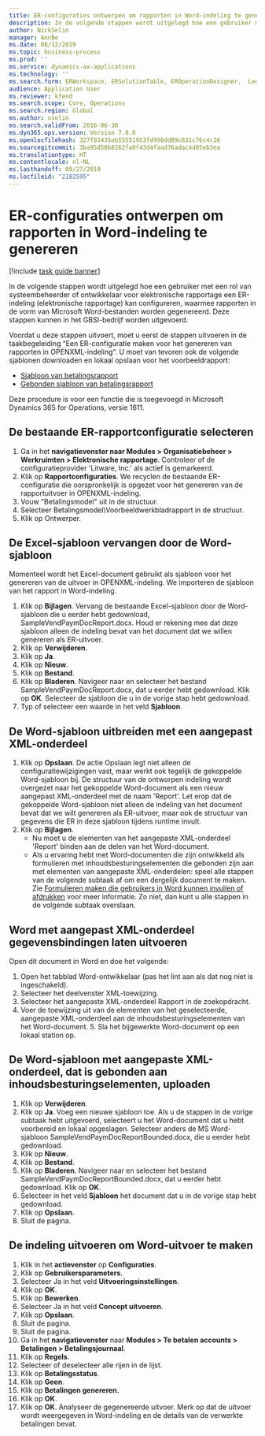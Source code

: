 ```yaml
---
title: ER-configuraties ontwerpen om rapporten in Word-indeling te genereren
description: In de volgende stappen wordt uitgelegd hoe een gebruiker met een rol van systeembeheerder of ontwikkelaar voor elektronische rapportage een ER-indeling (elektronische rapportage) kan configureren, waarmee rapporten in de vorm van Microsoft Word-bestanden worden gegenereerd.
author: NickSelin
manager: AnnBe
ms.date: 08/12/2019
ms.topic: business-process
ms.prod: ''
ms.service: dynamics-ax-applications
ms.technology: ''
ms.search.form: ERWorkspace, ERSolutionTable, EROperationDesigner,  LedgerJournalTable, LedgerJournalTransVendPaym
audience: Application User
ms.reviewer: kfend
ms.search.scope: Core, Operations
ms.search.region: Global
ms.author: nselin
ms.search.validFrom: 2016-06-30
ms.dyn365.ops.version: Version 7.0.0
ms.openlocfilehash: 327f03435ab55551953fd998dd89c831c76c4c26
ms.sourcegitcommit: 3ba95d50b8262fa0f43d4faad76adac4d05eb3ea
ms.translationtype: HT
ms.contentlocale: nl-NL
ms.lasthandoff: 09/27/2019
ms.locfileid: "2182595"
---
```

# <a name="design-er-configurations-to-generate-reports-in-word-format"></a>ER-configuraties ontwerpen om rapporten in Word-indeling te genereren

[!include [task guide banner](../../includes/task-guide-banner.md)]

In de volgende stappen wordt uitgelegd hoe een gebruiker met een rol van systeembeheerder of ontwikkelaar voor elektronische rapportage een ER-indeling (elektronische rapportage) kan configureren, waarmee rapporten in de vorm van Microsoft Word-bestanden worden gegenereerd. Deze stappen kunnen in het GBSI-bedrijf worden uitgevoerd.

Voordat u deze stappen uitvoert, moet u eerst de stappen uitvoeren in de taakbegeleiding “Een ER-configuratie maken voor het genereren van rapporten in OPENXML-indeling“. U moet van tevoren ook de volgende sjablonen downloaden en lokaal opslaan voor het voorbeeldrapport:

- [Sjabloon van betalingsrapport](https://go.microsoft.com/fwlink/?linkid=862266)
- [Gebonden sjabloon van betalingsrapport](https://go.microsoft.com/fwlink/?linkid=862266)


Deze procedure is voor een functie die is toegevoegd in Microsoft Dynamics 365 for Operations, versie 1611.


## <a name="select-the-existing-er-report-configuration"></a>De bestaande ER-rapportconfiguratie selecteren
1. Ga in het **navigatievenster naar Modules > Organisatiebeheer > Werkruimten > Elektronische rapportage**. Controleer of de configuratieprovider 'Litware, Inc.' als actief is gemarkeerd.  
2. Klik op **Rapportconfiguraties**. We recyclen de bestaande ER-configuratie die oorspronkelijk is opgezet voor het genereren van de rapportuitvoer in OPENXML-indeling.  
3. Vouw "Betalingsmodel" uit in de structuur.
4. Selecteer Betalingsmodel\Voorbeeldwerkbladrapport in de structuur.
5. Klik op Ontwerper.

## <a name="replace-the-excel-template-with-the-word-template"></a>De Excel-sjabloon vervangen door de Word-sjabloon

Momenteel wordt het Excel-document gebruikt als sjabloon voor het genereren van de uitvoer in OPENXML-indeling. We importeren de sjabloon van het rapport in Word-indeling.

1. Klik op **Bijlagen**. Vervang de bestaande Excel-sjabloon door de Word-sjabloon die u eerder hebt gedownload, SampleVendPaymDocReport.docx. Houd er rekening mee dat deze sjabloon alleen de indeling bevat van het document dat we willen genereren als ER-uitvoer.  
2. Klik op **Verwijderen**.
3. Klik op **Ja**.
4. Klik op **Nieuw**.
5. Klik op **Bestand**.
6. Klik op **Bladeren**. Navigeer naar en selecteer het bestand SampleVendPaymDocReport.docx, dat u eerder hebt gedownload. Klik op **OK**. Selecteer de sjabloon die u in de vorige stap hebt gedownload.  
7. Typ of selecteer een waarde in het veld **Sjabloon**.

## <a name="extend-the-word-template-by-adding-a-custom-xml-part"></a>De Word-sjabloon uitbreiden met een aangepast XML-onderdeel
1. Klik op **Opslaan**. De actie Opslaan legt niet alleen de configuratiewijzigingen vast, maar werkt ook tegelijk de gekoppelde Word-sjabloon bij. De structuur van de ontworpen indeling wordt overgezet naar het gekoppelde Word-document als een nieuw aangepast XML-onderdeel met de naam 'Report'. Let erop dat de gekoppelde Word-sjabloon niet alleen de indeling van het document bevat dat we wilt genereren als ER-uitvoer, maar ook de structuur van gegevens die ER in deze sjabloon tijdens runtime invult.  
2. Klik op **Bijlagen**.
    + Nu moet u de elementen van het aangepaste XML-onderdeel 'Report' binden aan de delen van het Word-document.  
    + Als u ervaring hebt met Word-documenten die zijn ontwikkeld als formulieren met inhoudsbesturingselementen die gebonden zijn aan met elementen van aangepaste XML-onderdelen: speel alle stappen van de volgende subtaak af om een dergelijk document te maken. Zie [Formulieren maken die gebruikers in Word kunnen invullen of afdrukken](https://support.office.com/article/Create-forms-that-users-complete-or-print-in-Word-040c5cc1-e309-445b-94ac-542f732c8c8b?ui=en-US&rs=en-US&ad=US) voor meer informatie. Zo niet, dan kunt u alle stappen in de volgende subtaak overslaan.  

## <a name="get-word-with-custom-xml-part-to-do-data-bindings"></a>Word met aangepast XML-onderdeel gegevensbindingen laten uitvoeren

Open dit document in Word en doe het volgende:  
1. Open het tabblad Word-ontwikkelaar (pas het lint aan als dat nog niet is ingeschakeld).
2. Selecteer het deelvenster XML-toewijzing.
3. Selecteer het aangepaste XML-onderdeel Rapport in de zoekopdracht.
4. Voer de toewijzing uit van de elementen van het geselecteerde, aangepaste XML-onderdeel aan de inhoudsbesturingselementen van het Word-document.  5. Sla het bijgewerkte Word-document op een lokaal station op.  

## <a name="upload-the-word-template-with-custom-xml-part-bounded-to-content-controls"></a>De Word-sjabloon met aangepaste XML-onderdeel, dat is gebonden aan inhoudsbesturingselementen, uploaden
1. Klik op **Verwijderen**.
2. Klik op **Ja**. Voeg een nieuwe sjabloon toe. Als u de stappen in de vorige subtaak hebt uitgevoerd, selecteert u het Word-document dat u hebt voorbereid en lokaal opgeslagen. Selecteer anders de MS Word-sjabloon SampleVendPaymDocReportBounded.docx, die u eerder hebt gedownload.  
3. Klik op **Nieuw**.
4. Klik op **Bestand**.
5. Klik op **Bladeren**. Navigeer naar en selecteer het bestand SampleVendPaymDocReportBounded.docx, dat u eerder hebt gedownload. Klik op **OK**.
6. Selecteer in het veld **Sjabloon** het document dat u in de vorige stap hebt gedownload.
7. Klik op **Opslaan**.
8. Sluit de pagina.

## <a name="execute-the-format-to-create-word-output"></a>De indeling uitvoeren om Word-uitvoer te maken
1. Klik in het **actievenster** op **Configuraties**.
2. Klik op **Gebruikersparameters**.
3. Selecteer Ja in het veld **Uitvoeringsinstellingen**.
4. Klik op **OK**.
5. Klik op **Bewerken**.
6. Selecteer Ja in het veld **Concept uitvoeren**.
7. Klik op **Opslaan**.
8. Sluit de pagina.
9. Sluit de pagina.
10. Ga in het **navigatievenster** naar **Modules > Te betalen accounts > Betalingen > Betalingsjournaal**.
11. Klik op **Regels**.
12. Selecteer of deselecteer alle rijen in de lijst.
13. Klik op **Betalingsstatus**.
14. Klik op **Geen**.
15. Klik op **Betalingen genereren.**
16. Klik op **OK**.
17. Klik op **OK**. Analyseer de gegenereerde uitvoer. Merk op dat de uitvoer wordt weergegeven in Word-indeling en de details van de verwerkte betalingen bevat.  

